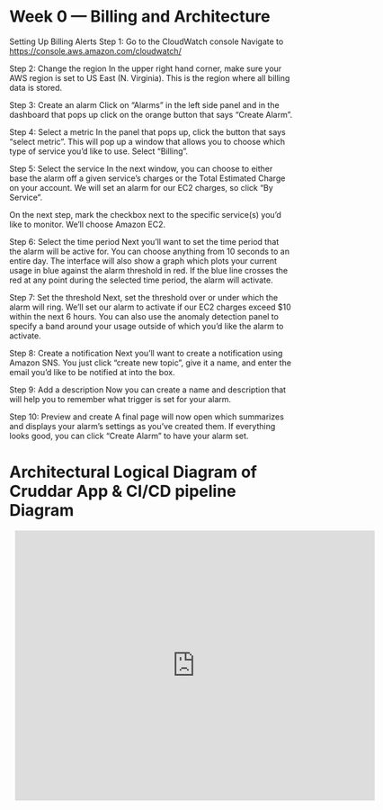 # Week 0 — Billing and Architecture

Setting Up Billing Alerts
Step 1: Go to the CloudWatch console
Navigate to https://console.aws.amazon.com/cloudwatch/

Step 2: Change the region
In the upper right hand corner, make sure your AWS region is set to US East (N. Virginia). This is the region where all billing data is stored.

Step 3: Create an alarm
Click on “Alarms” in the left side panel and in the dashboard that pops up click on the orange button that says “Create Alarm”.

Step 4: Select a metric
In the panel that pops up, click the button that says “select metric”. This will pop up a window that allows you to choose which type of service you’d like to use. Select “Billing”.

Step 5: Select the service
In the next window, you can choose to either base the alarm off a given service’s charges or the Total Estimated Charge on your account. We will set an alarm for our EC2 charges, so click “By Service”.

On the next step, mark the checkbox next to the specific service(s) you’d like to monitor. We’ll choose Amazon EC2.

Step 6: Select the time period
Next you’ll want to set the time period that the alarm will be active for. You can choose anything from 10 seconds to an entire day. The interface will also show a graph which plots your current usage in blue against the alarm threshold in red. If the blue line crosses the red at any point during the selected time period, the alarm will activate.

Step 7: Set the threshold
Next, set the threshold over or under which the alarm will ring. We’ll set our alarm to activate if our EC2 charges exceed $10 within the next 6 hours. You can also use the anomaly detection panel to specify a band around your usage outside of which you’d like the alarm to activate.

Step 8: Create a notification
Next you’ll want to create a notification using Amazon SNS. You just click “create new topic”, give it a name, and enter the email you’d like to be notified at into the box.

Step 9: Add a description
Now you can create a name and description that will help you to remember what trigger is set for your alarm.

Step 10: Preview and create
A final page will now open which summarizes and displays your alarm’s settings as you’ve created them. If everything looks good, you can click “Create Alarm” to have your alarm set.



# Architectural Logical Diagram of Cruddar App & CI/CD pipeline Diagram


<div style="width: 640px; height: 480px; margin: 10px; position: relative;"><iframe allowfullscreen frameborder="0" style="width:640px; height:480px" src="https://lucid.app/documents/embedded/aa7d9f25-3d6f-47e8-8835-bedc2ef08508" id="V32wKZ3HJUCE"></iframe></div>